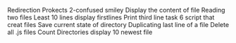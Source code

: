 Redirection Prokects
2-confused smiley
Display the content of file
Reading two files
Least 10 lines
display firstlines
Print third line task 6
script that creat files
Save current state of directory
Duplicating last line of a file
Delete all .js files
Count Directories
display 10 newest file
